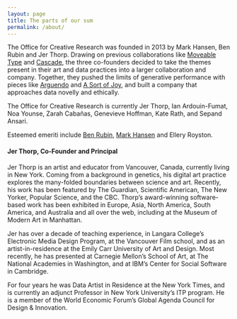 ```yaml
---
layout: page
title: The parts of our sum
permalink: /about/
---
```


The Office for Creative Research was founded in 2013 by Mark Hansen, Ben Rubin and Jer Thorp. Drawing on previous collaborations like <a href="http://www.nytimes.com/video/arts/1194817116105/moveable-type.html" target="_blank">Moveable Type</a> and <a href="http://nytlabs.com/projects/cascade.html" target="_blank">Cascade</a>, the three co-founders decided to take the themes present in their art and data practices into a larger collaboration and company. Together, they pushed the limits of generative performance with pieces like <a href="{{ site.baseurl }}/performance/2013/09/01/arguendo/" target="_blank">Arguendo</a> and <a href="{{ site.baseurl }}/public/space/interventions/2015/03/30/a-sort-of-joy/" target="_blank">A Sort of Joy</a>, and built a company that approaches data novelly and ethically.

The Office for Creative Research is currently Jer Thorp, Ian Ardouin-Fumat, Noa Younse, Zarah Cabañas, Genevieve Hoffman, Kate Rath, and Sepand Ansari.

Esteemed emeriti include <a href="http://piim.newschool.edu/" target="_blank">Ben Rubin</a>, <a href="http://www.journalism.columbia.edu/profile/428-mark-hansen/10" target="_blank">Mark Hansen</a> and Ellery Royston.

#### Jer Thorp, Co-Founder and Principal<br>
Jer Thorp is an artist and educator from Vancouver, Canada, currently living in New York. Coming from a background in genetics, his digital art practice explores the many-folded boundaries between science and art. Recently, his work has been featured by The Guardian, Scientific American, The New Yorker, Popular Science, and the CBC. Thorp’s award-winning software-based work has been exhibited in Europe, Asia, North America, South America, and Australia and all over the web, including at the Museum of Modern Art in Manhattan.

Jer has over a decade of teaching experience, in Langara College’s Electronic Media Design Program, at the Vancouver Film school, and as an artist-in-residence at the Emily Carr University of Art and Design. Most recently, he has presented at Carnegie Mellon’s School of Art, at The National Academies in Washington, and at IBM’s Center for Social Software in Cambridge.

For four years he was Data Artist in Residence at the New York Times, and is currently an adjunct Professor in New York University’s ITP program. He is a member of the World Economic Forum’s Global Agenda Council for Design & Innovation.